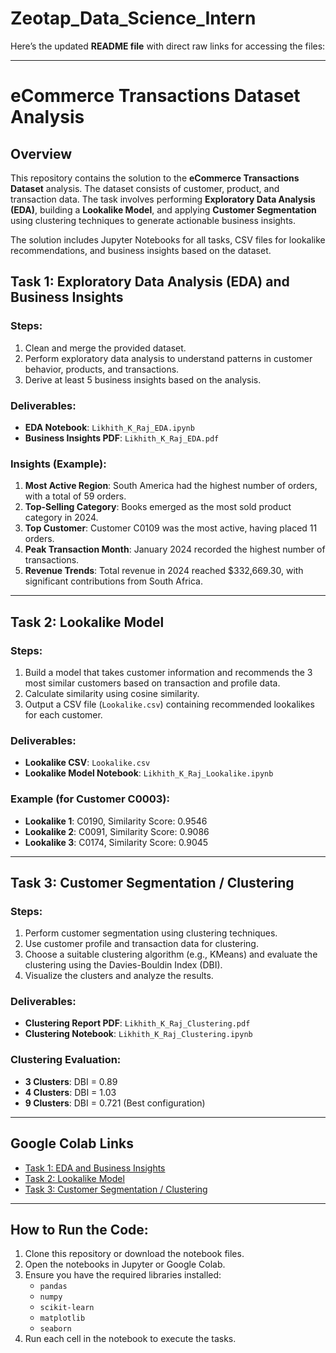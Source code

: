 # Zeotap_Data_Science_Intern
Here’s the updated **README file** with direct raw links for accessing the files:

---

# eCommerce Transactions Dataset Analysis

## Overview
This repository contains the solution to the **eCommerce Transactions Dataset** analysis. The dataset consists of customer, product, and transaction data. The task involves performing **Exploratory Data Analysis (EDA)**, building a **Lookalike Model**, and applying **Customer Segmentation** using clustering techniques to generate actionable business insights.

The solution includes Jupyter Notebooks for all tasks, CSV files for lookalike recommendations, and business insights based on the dataset.


## Task 1: Exploratory Data Analysis (EDA) and Business Insights

### Steps:
1. Clean and merge the provided dataset.
2. Perform exploratory data analysis to understand patterns in customer behavior, products, and transactions.
3. Derive at least 5 business insights based on the analysis.

### Deliverables:
- **EDA Notebook**: `Likhith_K_Raj_EDA.ipynb`
- **Business Insights PDF**: `Likhith_K_Raj_EDA.pdf`

### Insights (Example):
1. **Most Active Region**: South America had the highest number of orders, with a total of 59 orders.
2. **Top-Selling Category**: Books emerged as the most sold product category in 2024.
3. **Top Customer**: Customer C0109 was the most active, having placed 11 orders.
4. **Peak Transaction Month**: January 2024 recorded the highest number of transactions.
5. **Revenue Trends**: Total revenue in 2024 reached $332,669.30, with significant contributions from South Africa.

---

## Task 2: Lookalike Model

### Steps:
1. Build a model that takes customer information and recommends the 3 most similar customers based on transaction and profile data.
2. Calculate similarity using cosine similarity.
3. Output a CSV file (`Lookalike.csv`) containing recommended lookalikes for each customer.

### Deliverables:
- **Lookalike CSV**: `Lookalike.csv`
- **Lookalike Model Notebook**: `Likhith_K_Raj_Lookalike.ipynb`

### Example (for Customer C0003):
- **Lookalike 1**: C0190, Similarity Score: 0.9546
- **Lookalike 2**: C0091, Similarity Score: 0.9086
- **Lookalike 3**: C0174, Similarity Score: 0.9045

---

## Task 3: Customer Segmentation / Clustering

### Steps:
1. Perform customer segmentation using clustering techniques.
2. Use customer profile and transaction data for clustering.
3. Choose a suitable clustering algorithm (e.g., KMeans) and evaluate the clustering using the Davies-Bouldin Index (DBI).
4. Visualize the clusters and analyze the results.

### Deliverables:
- **Clustering Report PDF**: `Likhith_K_Raj_Clustering.pdf`
- **Clustering Notebook**: `Likhith_K_Raj_Clustering.ipynb`

### Clustering Evaluation:
- **3 Clusters**: DBI = 0.89
- **4 Clusters**: DBI = 1.03
- **9 Clusters**: DBI = 0.721 (Best configuration)

---

## Google Colab Links
- [Task 1: EDA and Business Insights](https://colab.research.google.com/drive/1apsczs9x__YEUl8L6PcF6iFvw1jAyKn7?usp=drive_link)
- [Task 2: Lookalike Model](https://colab.research.google.com/drive/1MHs2rP_Hkcs3IMrURgBBFk2PzUo_BKw?usp=drive_link)
- [Task 3: Customer Segmentation / Clustering](https://colab.research.google.com/drive/1PaX0MM4w8EstBIxatRJen_5LuBkzkmsV?usp=drive_link)

---

## How to Run the Code:
1. Clone this repository or download the notebook files.
2. Open the notebooks in Jupyter or Google Colab.
3. Ensure you have the required libraries installed:
   - `pandas`
   - `numpy`
   - `scikit-learn`
   - `matplotlib`
   - `seaborn`
4. Run each cell in the notebook to execute the tasks.
